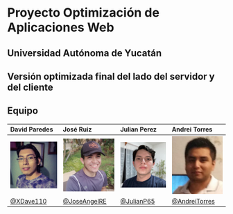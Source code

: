 # Proyecto Optimización de Aplicaciones Web

## Universidad Autónoma de Yucatán

## Versión optimizada final del lado del servidor y del cliente

## Equipo


| David Paredes | José Ruiz | Julian Perez | Andrei Torres | 
|:---  |:---  |:---  |:---  |
| <img src="fotos/fotoDavid.jpeg" width="150px"> | <img src="fotos/fotoJoseAngelRE.jpg" width="150px"> | <img src="fotos/fotoJulian.jpeg" width="150px"> |<img src="fotos/fotoandrei.jpeg" width="150px"> |
|[@XDave110](https://github.com/XDave110)|[@JoseAngelRE](https://github.com/JoseAngelRE)|[@JulianP65](https://github.com/JulianP65)|[@AndreiTorres](https://github.com/AndreiTorres)|

